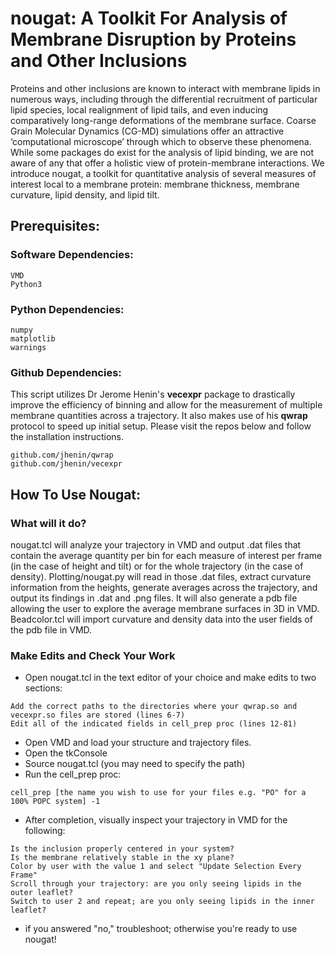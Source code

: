 # nougat: A Toolkit For Analysis of Membrane Disruption by Proteins and Other Inclusions

Proteins and other inclusions are known to interact with membrane lipids in numerous ways, including through the differential recruitment of particular lipid species, local realignment of lipid tails, and even inducing comparatively long-range deformations of the membrane surface. Coarse Grain Molecular Dynamics (CG-MD) simulations offer an attractive ‘computational microscope’ through which to observe these phenomena. While some packages do exist for the analysis of lipid binding, we are not aware of any that offer a holistic view of protein-membrane interactions. We introduce nougat, a toolkit for quantitative analysis of several measures of interest local to a membrane protein: membrane thickness, membrane curvature, lipid density, and lipid tilt. 

## Prerequisites:

### Software Dependencies:
```
VMD
Python3
```

### Python Dependencies:
```
numpy
matplotlib
warnings
```

### Github Dependencies:
This script utilizes Dr Jerome Henin's **vecexpr** package to drastically improve the efficiency of binning and allow for the measurement of multiple membrane quantities across a trajectory. It also makes use of his **qwrap** protocol to speed up initial setup. Please visit the repos below and follow the installation instructions.
```
github.com/jhenin/qwrap
github.com/jhenin/vecexpr
```

## How To Use Nougat:
### What will it do?
nougat.tcl will analyze your trajectory in VMD and output .dat files that contain the average quantity per bin for each measure of interest per frame (in the case of height and tilt) or for the whole trajectory (in the case of density). Plotting/nougat.py will read in those .dat files, extract curvature information from the heights, generate averages across the trajectory, and output its findings in .dat and .png files. It will also generate a pdb file allowing the user to explore the average membrane surfaces in 3D in VMD. Beadcolor.tcl will import curvature and density data into the user fields of the pdb file in VMD.

### Make Edits and Check Your Work
- Open nougat.tcl in the text editor of your choice and make edits to two sections:
```
Add the correct paths to the directories where your qwrap.so and vecexpr.so files are stored (lines 6-7)
Edit all of the indicated fields in cell_prep proc (lines 12-81)
```
- Open VMD and load your structure and trajectory files. 
- Open the tkConsole
- Source nougat.tcl (you may need to specify the path)
- Run the cell_prep proc:
```
cell_prep [the name you wish to use for your files e.g. "PO" for a 100% POPC system] -1
```
- After completion, visually inspect your trajectory in VMD for the following:
```
Is the inclusion properly centered in your system?
Is the membrane relatively stable in the xy plane?
Color by user with the value 1 and select "Update Selection Every Frame"
Scroll through your trajectory: are you only seeing lipids in the outer leaflet?
Switch to user 2 and repeat; are you only seeing lipids in the inner leaflet?
```
- if you answered "no," troubleshoot; otherwise you're ready to use nougat!
